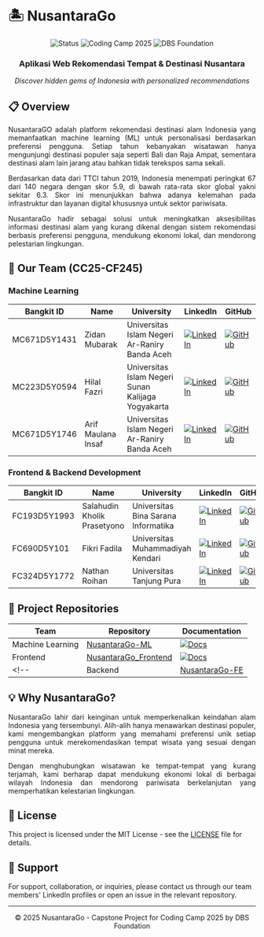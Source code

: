 # 🏝️ NusantaraGo

<div align="center">
  <img src="https://img.shields.io/badge/Status-Active-success?style=flat" alt="Status" />
  <img src="https://img.shields.io/badge/Coding%20Camp-2025-blue?style=flat" alt="Coding Camp 2025" />
  <img src="https://img.shields.io/badge/Powered%20By-DBS%20Foundation-red?style=flat" alt="DBS Foundation" />
</div>

<div align="center">
  <h3>Aplikasi Web Rekomendasi Tempat & Destinasi Nusantara</h3>
  <p><i>Discover hidden gems of Indonesia with personalized recommendations</i></p>
</div>

## 📋 Overview

<p align="justify">NusantaraGO adalah platform rekomendasi destinasi alam Indonesia yang memanfaatkan machine learning (ML) untuk personalisasi berdasarkan preferensi pengguna. Setiap tahun kebanyakan wisatawan hanya mengunjungi destinasi populer saja seperti Bali dan Raja Ampat, sementara destinasi alam lain jarang atau bahkan tidak terekspos sama sekali.</p>

<p align="justify">Berdasarkan data dari TTCI tahun 2019, Indonesia menempati peringkat 67 dari 140 negara dengan skor 5.9, di bawah rata-rata skor global yakni sekitar 6.3. Skor ini menunjukkan bahwa adanya kelemahan pada infrastruktur dan layanan digital khususnya untuk sektor pariwisata.</p>

<p align="justify">NusantaraGo hadir sebagai solusi untuk meningkatkan aksesibilitas informasi destinasi alam yang kurang dikenal dengan sistem rekomendasi berbasis preferensi pengguna, mendukung ekonomi lokal, dan mendorong pelestarian lingkungan.</p>

## 👥 Our Team (CC25-CF245)

### Machine Learning
| Bangkit ID | Name | University | LinkedIn | GitHub |
| --- | --- | --- | --- | --- |
| MC671D5Y1431 | Zidan Mubarak | Universitas Islam Negeri Ar-Raniry Banda Aceh | [![LinkedIn](https://img.shields.io/badge/LinkedIn-0077B5?style=flat&logo=linkedin&logoColor=white)](https://www.linkedin.com/in/zidan-mubarak/) | [![GitHub](https://img.shields.io/badge/GitHub-181717?style=flat&logo=github&logoColor=white)](https://github.com/zidanmubarak) |
| MC223D5Y0594 | Hilal Fazri | Universitas Islam Negeri Sunan Kalijaga Yogyakarta | [![LinkedIn](https://img.shields.io/badge/LinkedIn-0077B5?style=flat&logo=linkedin&logoColor=white)](https://www.linkedin.com/in/hilal-fazri-0a724921b/) | [![GitHub](https://img.shields.io/badge/GitHub-181717?style=flat&logo=github&logoColor=white)](https://github.com/Hilalfzr) |
| MC671D5Y1746 | Arif Maulana Insaf | Universitas Islam Negeri Ar-Raniry Banda Aceh | [![LinkedIn](https://img.shields.io/badge/LinkedIn-0077B5?style=flat&logo=linkedin&logoColor=white)](https://www.linkedin.com/in/arif-maulana-insaf-b22732291/) | [![GitHub](https://img.shields.io/badge/GitHub-181717?style=flat&logo=github&logoColor=white)](https://github.com/arif-maulana-insaf) |

### Frontend & Backend Development
| Bangkit ID | Name | University | LinkedIn | GitHub |
| --- | --- | --- | --- | --- |
| FC193D5Y1993 | Salahudin Kholik Prasetyono | Universitas Bina Sarana Informatika | [![LinkedIn](https://img.shields.io/badge/LinkedIn-0077B5?style=flat&logo=linkedin&logoColor=white)](https://www.linkedin.com/in/salahudin-kholik-prasetyono/) | [![GitHub](https://img.shields.io/badge/GitHub-181717?style=flat&logo=github&logoColor=white)](https://github.com/Redwolfc4) |
| FC690D5Y101 | Fikri Fadila | Universitas Muhammadiyah Kendari | [![LinkedIn](https://img.shields.io/badge/LinkedIn-0077B5?style=flat&logo=linkedin&logoColor=white)](https://www.linkedin.com/in/fikri-fadila/) | [![GitHub](https://img.shields.io/badge/GitHub-181717?style=flat&logo=github&logoColor=white)](https://github.com/fikrifadila) |
| FC324D5Y1772 | Nathan Roihan | Universitas Tanjung Pura | [![LinkedIn](https://img.shields.io/badge/LinkedIn-0077B5?style=flat&logo=linkedin&logoColor=white)](https://www.linkedin.com/in/nathan-roihan-a6b552334/) | [![GitHub](https://img.shields.io/badge/GitHub-181717?style=flat&logo=github&logoColor=white)](https://github.com/nathanroihan) |

## 📂 Project Repositories

| Team | Repository | Documentation |
| --- | --- | --- |
| Machine Learning | [NusantaraGo-ML](https://github.com/NusantaraGo/NusantaraGo-ML) | [![Docs](https://img.shields.io/badge/Documentation-808080?style=flat&logo=markdown&logoColor=white)](https://github.com/NusantaraGo/NusantaraGo-ML#readme) |
| Frontend | [NusantaraGo_Frontend](https://github.com/NusantaraGo/NusantaraGO_Frontend) | [![Docs](https://img.shields.io/badge/Documentation-808080?style=flat&logo=markdown&logoColor=white)](https://github.com/NusantaraGo/NusantaraGO_Frontend#readme) |
<!-- | Backend | [NusantaraGo-FE](https://github.com/NusantaraGo/NusantaraGo-FE) | [![Docs](https://img.shields.io/badge/Documentation-808080?style=flat&logo=markdown&logoColor=white)](https://github.com/NusantaraGo/NusantaraGo-FE#readme) | -->

## 💡 Why NusantaraGo?

<p align="justify">NusantaraGo lahir dari keinginan untuk memperkenalkan keindahan alam Indonesia yang tersembunyi. Alih-alih hanya menawarkan destinasi populer, kami mengembangkan platform yang memahami preferensi unik setiap pengguna untuk merekomendasikan tempat wisata yang sesuai dengan minat mereka.</p>

<p align="justify">Dengan menghubungkan wisatawan ke tempat-tempat yang kurang terjamah, kami berharap dapat mendukung ekonomi lokal di berbagai wilayah Indonesia dan mendorong pariwisata berkelanjutan yang memperhatikan kelestarian lingkungan.</p>

## 📄 License

This project is licensed under the MIT License - see the [LICENSE](LICENSE) file for details.

## 🤝 Support

For support, collaboration, or inquiries, please contact us through our team members' LinkedIn profiles or open an issue in the relevant repository.

---

<div align="center">
  <p>© 2025 NusantaraGo - Capstone Project for Coding Camp 2025 by DBS Foundation</p>
</div>

